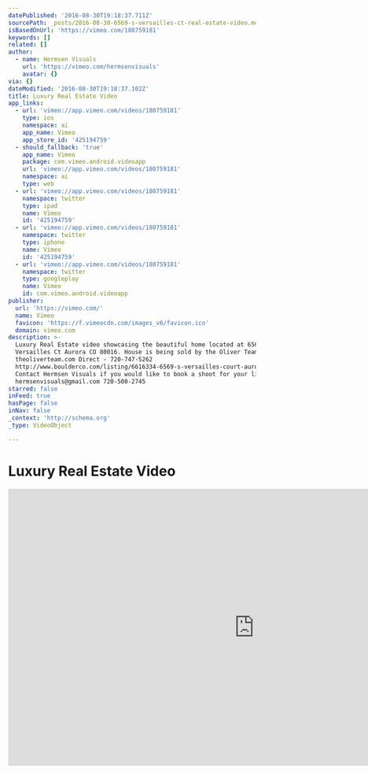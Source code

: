 ```yaml
---
datePublished: '2016-08-30T19:18:37.711Z'
sourcePath: _posts/2016-08-30-6569-s-versailles-ct-real-estate-video.md
isBasedOnUrl: 'https://vimeo.com/180759181'
keywords: []
related: []
author:
  - name: Hermsen Visuals
    url: 'https://vimeo.com/hermsenvisuals'
    avatar: {}
via: {}
dateModified: '2016-08-30T19:18:37.102Z'
title: Luxury Real Estate Video
app_links:
  - url: 'vimeo://app.vimeo.com/videos/180759181'
    type: ios
    namespace: ai
    app_name: Vimeo
    app_store_id: '425194759'
  - should_fallback: 'true'
    app_name: Vimeo
    package: com.vimeo.android.videoapp
    url: 'vimeo://app.vimeo.com/videos/180759181'
    namespace: ai
    type: web
  - url: 'vimeo://app.vimeo.com/videos/180759181'
    namespace: twitter
    type: ipad
    name: Vimeo
    id: '425194759'
  - url: 'vimeo://app.vimeo.com/videos/180759181'
    namespace: twitter
    type: iphone
    name: Vimeo
    id: '425194759'
  - url: 'vimeo://app.vimeo.com/videos/180759181'
    namespace: twitter
    type: googleplay
    name: Vimeo
    id: com.vimeo.android.videoapp
publisher:
  url: 'https://vimeo.com/'
  name: Vimeo
  favicon: 'https://f.vimeocdn.com/images_v6/favicon.ico'
  domain: vimeo.com
description: >-
  Luxury Real Estate video showcasing the beautiful home located at 6569 S
  Versailles Ct Aurora CO 80016. House is being sold by the Oliver Team
  theoliverteam.com Direct - 720-747-5262
  http://www.boulderco.com/listing/6616334-6569-s-versailles-court-aurora-co-80016/
  Contact Hermsen Visuals if you would like to book a shoot for your listing.
  hermsenvisuals@gmail.com 720-500-2745
starred: false
inFeed: true
hasPage: false
inNav: false
_context: 'http://schema.org'
_type: VideoObject

---
```

# Luxury Real Estate Video

<iframe src="https://cdn.embedly.com/widgets/media.html?src=https%3A%2F%2Fplayer.vimeo.com%2Fvideo%2F180759181&amp;url=https%3A%2F%2Fvimeo.com%2F180759181&amp;image=https%3A%2F%2Fi.vimeocdn.com%2Fvideo%2F589089541_1280.jpg&amp;key=b7d04c9b404c499eba89ee7072e1c4f7&amp;type=text%2Fhtml&amp;schema=vimeo" width="1000" height="563" scrolling="no" frameborder="0" allowfullscreen="" style=""></iframe>